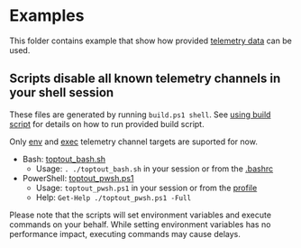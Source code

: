 # Examples

This folder contains example that show how provided [telemetry data](/data/) can be used.

## Scripts disable all known telemetry channels in your shell session

These files are generated by running `build.ps1 shell`. See [using build script](/.github/CONTRIBUTING.md#using-build-script) for details on how to run provided build script.

Only [env](/data/#environment-variable) and [exec](/data/#execute-command) telemetry channel targets are suported for now.

- Bash: [toptout_bash.sh](https://github.com/beatcracker/toptout/blob/master/examples/toptout_bash.sh)
  - Usage: `. ./toptout_bash.sh` in your session or from the [.bashrc](https://www.gnu.org/software/bash/manual/html_node/Bash-Startup-Files.html)
- PowerShell: [toptout_pwsh.ps1](https://github.com/beatcracker/toptout/blob/master/examples/toptout_pwsh.ps1)
  - Usage: `toptout_pwsh.ps1` in your session or from the [profile](https://docs.microsoft.com/en-us/powershell/module/microsoft.powershell.core/about/about_profiles)
  - Help: `Get-Help ./toptout_pwsh.ps1 -Full`

Please note that the scripts will set environment variables and execute commands on your behalf. While setting environment variables has no performance impact, executing commands may cause delays.
